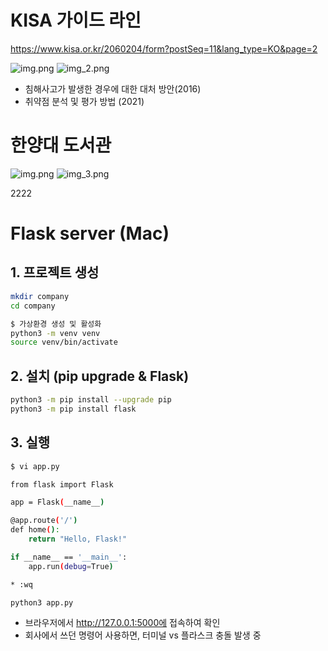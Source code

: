 # KISA 가이드 라인

https://www.kisa.or.kr/2060204/form?postSeq=11&lang_type=KO&page=2

![img.png](../img/2025/kisa.png)
![img_2.png](../img/2025/kissa2.png)

- 침해사고가 발생한 경우에 대한 대처 방안(2016)
- 취약점 분석 및 평가 방법 (2021)


# 한양대 도서관 

![img.png](../img/2025/firstHanyang.png)
![img_3.png](../img/2025/secondHanyang.png)

2222


# Flask server (Mac)

## 1. 프로젝트 생성 
```bash
mkdir company
cd company

$ 가상환경 생성 및 활성화
python3 -m venv venv
source venv/bin/activate
```

## 2. 설치 (pip upgrade & Flask)
```bash
python3 -m pip install --upgrade pip
python3 -m pip install flask
```

## 3. 실행
```bash
$ vi app.py

from flask import Flask

app = Flask(__name__)

@app.route('/')
def home():
    return "Hello, Flask!"

if __name__ == '__main__':
    app.run(debug=True)

* :wq
```

```bash
python3 app.py
```
- 브라우저에서 http://127.0.0.1:5000에 접속하여 확인
- 회사에서 쓰던 명령어 사용하면, 터미널 vs 플라스크 충돌 발생 중 

